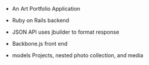 * An Art Portfolio Application

* Ruby on Rails backend
- JSON API uses jbuilder to format response

* Backbone.js front end
- models Projects, nested photo collection, and media